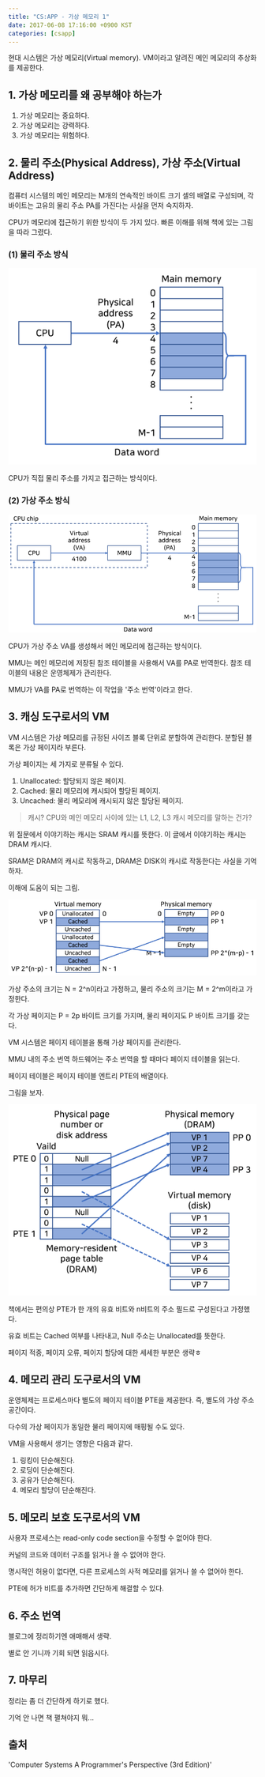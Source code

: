 ```yaml
---
title: "CS:APP - 가상 메모리 1"
date: 2017-06-08 17:16:00 +0900 KST
categories: [csapp]
---
```


현대 시스템은 가상 메모리(Virtual memory). VM이라고 알려진
메인 메모리의 추상화를 제공한다.

## 1. 가상 메모리를 왜 공부해야 하는가

1. 가상 메모리는 중요하다.
2. 가상 메모리는 강력하다.
3. 가상 메모리는 위험하다.

## 2. 물리 주소(Physical Address), 가상 주소(Virtual Address)

컴퓨터 시스템의 메인 메모리는 M개의 연속적인 바이트 크기 셀의 배열로 구성되며,
각 바이트는 고유의 물리 주소 PA를 가진다는 사실을 먼저 숙지하자.

CPU가 메모리에 접근하기 위한 방식이 두 가지 있다.
빠른 이해를 위해 책에 있는 그림을 따라 그렸다.

### (1) 물리 주소 방식

![Physical address](physical-address.png)

CPU가 직접 물리 주소를 가지고 접근하는 방식이다.

### (2) 가상 주소 방식

![Virtual address](virtual-address.png)

CPU가 가상 주소 VA를 생성해서 메인 메모리에 접근하는 방식이다.

MMU는 메인 메모리에 저장된 참조 테이블을 사용해서 VA를 PA로 번역한다.
참조 테이블의 내용은 운영체제가 관리한다.

MMU가 VA를 PA로 번역하는 이 작업을 '주소 번역'이라고 한다.

## 3. 캐싱 도구로서의 VM

VM 시스템은 가상 메모리를 규정된 사이즈 블록 단위로 분할하여 관리한다.
분할된 블록은 가상 페이지라 부른다.

가상 페이지는 세 가지로 분류될 수 있다.

1. Unallocated: 할당되지 않은 페이지.
2. Cached: 물리 메모리에 캐시되어 할당된 페이지.
3. Uncached: 물리 메모리에 캐시되지 않은 할당된 페이지.

> 캐시? CPU와 메인 메모리 사이에 있는 L1, L2, L3 캐시 메모리를 말하는 건가?

위 질문에서 이야기하는 캐시는 SRAM 캐시를 뜻한다.
이 글에서 이야기하는 캐시는 DRAM 캐시다.

SRAM은 DRAM의 캐시로 작동하고,
DRAM은 DISK의 캐시로 작동한다는 사실을 기억하자.

이해에 도움이 되는 그림.

![Virtual, physical page table](virtual-physical-page-table.png)

가상 주소의 크기는 N = 2^n이라고 가정하고,
물리 주소의 크기는 M = 2^m이라고 가정한다.

각 가상 페이지는 P = 2p 바이트 크기를 가지며,
물리 페이지도 P 바이트 크기를 갖는다.

VM 시스템은 페이지 테이블을 통해 가상 페이지를 관리한다.

MMU 내의 주소 번역 하드웨어는 주소 번역을 할 때마다 페이지 테이블을 읽는다.

페이지 테이블은 페이지 테이블 엔트리 PTE의 배열이다.

그림을 보자.

![Physical page table](physical-page-table.png)

책에서는 편의상 PTE가 한 개의 유효 비트와
n비트의 주소 필드로 구성된다고 가정했다.

유효 비트는 Cached 여부를 나타내고, Null 주소는 Unallocated를 뜻한다.

페이지 적중, 페이지 오류, 페이지 할당에 대한 세세한 부분은 생략ㅎ

## 4. 메모리 관리 도구로서의 VM

운영체제는 프로세스마다 별도의 페이지 테이블 PTE을 제공한다.
즉, 별도의 가상 주소 공간이다.

다수의 가상 페이지가 동일한 물리 페이지에 매핑될 수도 있다.

VM을 사용해서 생기는 영향은 다음과 같다.

1. 링킹이 단순해진다.
2. 로딩이 단순해진다.
3. 공유가 단순해진다.
4. 메모리 할당이 단순해진다.

## 5. 메모리 보호 도구로서의 VM

사용자 프로세스는 read-only code section을 수정할 수 없어야 한다.

커널의 코드와 데이터 구조를 읽거나 쓸 수 없어야 한다.

명시적인 허용이 없다면, 다른 프로세스의 사적 메모리를 읽거나 쓸 수 없어야 한다.

PTE에 허가 비트를 추가하면 간단하게 해결할 수 있다.

## 6. 주소 번역

블로그에 정리하기엔 애매해서 생략.

별로 안 기니까 기회 되면 읽읍시다.

## 7. 마무리

정리는 좀 더 간단하게 하기로 했다.

기억 안 나면 책 펼쳐야지 뭐...

## 출처

'Computer Systems A Programmer's Perspective (3rd Edition)'
